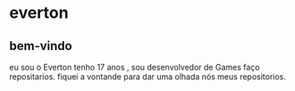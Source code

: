 # everton
## bem-vindo 

eu sou o Everton tenho 17 anos , sou desenvolvedor de Games faço repositarios. fiquei a vontande para dar uma olhada nós meus repositorios.

